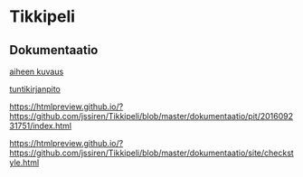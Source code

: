 # Tikkipeli

## Dokumentaatio

[aiheen kuvaus](dokumentaatio/aiheenKuvausJaRakenne.md)

[tuntikirjanpito](dokumentaatio/Tuntikirjanpito.md)

https://htmlpreview.github.io/?https://github.com/jssiren/Tikkipeli/blob/master/dokumentaatio/pit/201609231751/index.html

https://htmlpreview.github.io/?https://github.com/jssiren/Tikkipeli/blob/master/dokumentaatio/site/checkstyle.html